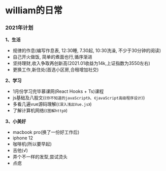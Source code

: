 # william的日常
### 2021年计划
__1、生活__
  - 规律的作息(编写作息表, 12:30睡, 7.30起, 10:30洗澡, 不少于30分钟的阅读)
  - 自己开火做饭, 简单的煮面也行,循序渐进
  - 坚持理财,收入争取再创新高(2021.01收益为14k,上证指数为3550左右)
  - 更换工作,新住处(首选小区房,合租增加社交)

__2、学习__
  - 1月份学习完毕慕课网(React Hooks + Ts)课程
  - js基础及八股文(`《你不知道的javaScript》`、`《javaScript高级程序设计》`)
  - 多看几遍vue源码理解(`《深入浅出Vue.js》`)
  - 了解计算机网络(`《图解http》`)

__3、小美好__
  - macbook pro(换了一份好工作后)
  - iphone 12
  - 咖啡机(所以要早起)
  - 吉他(√)
  - 弄个不一样的发型,尝试烫头
  - 点痣